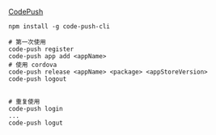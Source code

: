 
[CodePush](http://microsoft.github.io/code-push/)

```
npm install -g code-push-cli

# 第一次使用
code-push register
code-push app add <appName>
# 使用 cordova
code-push release <appName> <package> <appStoreVersion>
code-push logout


# 重复使用
code-push login
...
code-push logut
```